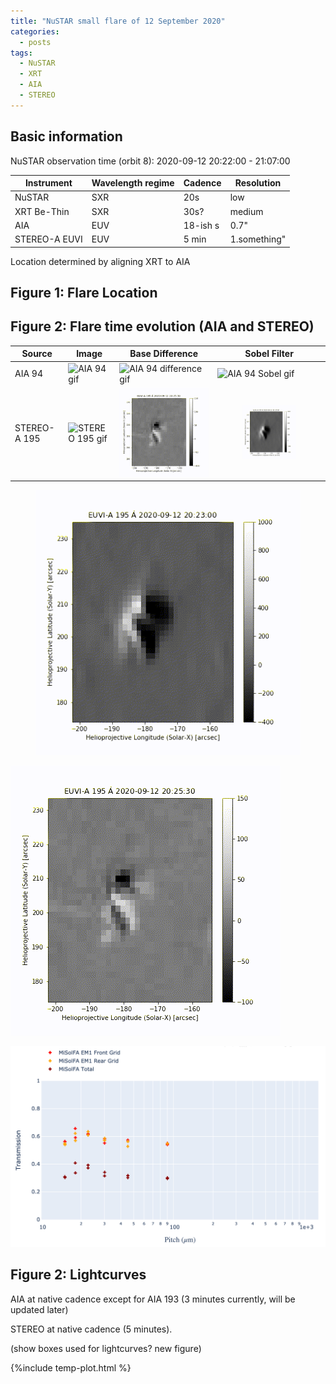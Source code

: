 ```yaml
---
title: "NuSTAR small flare of 12 September 2020"
categories:
  - posts
tags:
  - NuSTAR
  - XRT
  - AIA
  - STEREO
---
```


## Basic information

NuSTAR observation time (orbit 8): 2020-09-12 20:22:00 - 21:07:00


| Instrument | Wavelength regime | Cadence | Resolution |
| --- | --- | --- | --- |
| NuSTAR | SXR | 20s | low |
| XRT Be-Thin| SXR | 30s?| medium|
| AIA | EUV | 18-ish s | 0.7"|
| STEREO-A EUVI | EUV | 5 min | 1.something"|


Location determined by aligning XRT to AIA

## Figure 1: Flare Location

## Figure 2: Flare time evolution (AIA and STEREO)

|  Source | Image | Base Difference | Sobel Filter | 
| --- | --- | --- | --- |
| AIA 94 | ![AIA 94 gif](images/AIA_094_orbit8_3min.gif) | ![AIA 94 difference gif](images/AIA_094_orbit8_3min.gif)  | ![AIA 94 Sobel gif](images/AIA_094_orbit8_3min.gif)  |
| STEREO-A 195 | ![STEREO 195 gif](/mages/STEREO_orbit8_b1_nofilter_b2.gif) | ![STEREO 195 difference gif](/images/STEREO_orbit8_b2_diff_big.gif)  | <figure><img src="/images/STEREO_orbit8_b2_sobel.gif" alt="STEREO 195 Sobel gif"></figure> |

<figure>
<img src="/images/STEREO_orbit8_b2_sobel.gif" alt="STEREO 195 Sobel gif">
</figure>

![STEREO 195 difference gif](../images/STEREO_orbit8_b2_diff_big.gif) 

![test png](../images/misolfa_transm.png) 


## Figure 2: Lightcurves

AIA at native cadence except for AIA 193 (3 minutes currently, will be updated later)

STEREO at native cadence (5 minutes).

(show boxes used for lightcurves? new figure)

{%include temp-plot.html %} 
